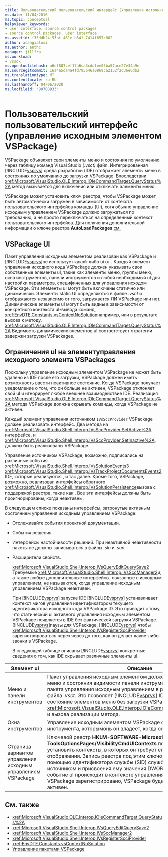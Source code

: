 ```yaml
---
title: Пользовательский пользовательский интерфейс (Управление источником VSPackage) Документы Майкрософт
ms.date: 11/04/2016
ms.topic: conceptual
helpviewer_keywords:
- user interface, source control packages
- source control packages, user interface
ms.assetid: f35ddb24-53bf-461e-b34f-7414f657c082
author: acangialosi
ms.author: anthc
manager: jillfra
ms.workload:
- vssdk
ms.openlocfilehash: a6ef807cef17a6ca3cddfee05ba57ace27e34a9e
ms.sourcegitcommit: 16a4a5da4a4fd795b46a0869ca2152f2d36e6db2
ms.translationtype: MT
ms.contentlocale: ru-RU
ms.lasthandoff: 04/06/2020
ms.locfileid: "80708933"
---
```

# <a name="custom-user-interface-source-control-vspackage"></a>Пользовательский пользовательский интерфейс (управление исходным элементом VSPackage)
VSPackage объявляет свои элементы меню и состояния по умолчанию через таблицу команд Visual Studio (*.vsct)* файл. Интегрированная [!INCLUDE[vsprvs](../../code-quality/includes/vsprvs_md.md)] среда разработки (IDE) отображает элементы меню в состояниях по умолчанию до загрузки VSPackage. Впоследствии <xref:Microsoft.VisualStudio.OLE.Interop.IOleCommandTarget.QueryStatus%2A> метод вызывается для включения или отключать элементы меню.

 VSPackage может установить ключ реестра, чтобы VSPackage может быть автоматически загружен в зависимости от контекста пользовательского интерфейса команды (UI), хотя обычно управление исходным управлением VSPackage должно загружаться по требованию, а не просто переключаться на определенный контекст пользовательского интерфейса. Для получения дополнительной информации о ключе реестра **AutoLoadPackages** [см.](../../extensibility/managing-vspackages.md)

## <a name="vspackage-ui"></a>VSPackage UI
 Пакет управления исходным элементом реализован как VSPackage и [!INCLUDE[vsprvs](../../code-quality/includes/vsprvs_md.md)]не использует какой-либо ui от . Каждый элемент управления исходного кода VSPackage должен указывать свои собственные элементы uI, такие как элементы меню, группы меню, окна инструментов, панели инструментов и любой необходимый uI для настройки параметров, специфиченных для управления исходом VSPackage. Эти элементы uI могут быть включены статично или динамически. Элементы static UI определяются в файле *.vsct* и отображаются независимо от того, загружается ЛИ VSPackage или нет. Динамические элементы uI могут быть видны в зависимости от конкретного контекста uI-вывода команд, <xref:EnvDTE.Constants.vsContextNoSolution>например, или в результате вызова к методу. <xref:Microsoft.VisualStudio.OLE.Interop.IOleCommandTarget.QueryStatus%2A> Видимость динамических элементов uI соответствует стратегии задержки загрузки VSPackages.

## <a name="ui-constraints-on-source-control-vspackages"></a>Ограничения uI на элементуправления исходного элемента VSPackages
 Поскольку управление исходным элементом VSPackage не может быть удалено из IDE после его загрузки, VSPackage должен иметь возможность ввести неактивное состояние. Когда VSPackage получает уведомление о том, что он больше не активен, VSPackage отклоняет свой uI и игнорирует любое внешнее взаимодействие IDE. Реализация <xref:Microsoft.VisualStudio.OLE.Interop.IOleCommandTarget.QueryStatus%2A> метода VSPackage должна скрывать команды, когда VSPackage не активен.

 Каждый элемент управления источником `IVsSccProvider` VSPackage должен реализовать интерфейс. Два метода на <xref:Microsoft.VisualStudio.Shell.Interop.IVsSccProvider.SetActive%2A> интерфейсе, и <xref:Microsoft.VisualStudio.Shell.Interop.IVsSccProvider.SetInactive%2A>, должны быть реализованы VSPackage.

 Управление источником VSPackage, возможно, подписались на различные события <xref:Microsoft.VisualStudio.Shell.Interop.IVsSolutionEvents3> <xref:Microsoft.VisualStudio.Shell.Interop.IVsTrackProjectDocumentsEvents2>IDE, которые реализуются , и так далее. Кроме того, VSPackage, возможно, реализовал интерфейсы обратного <xref:Microsoft.VisualStudio.Shell.Interop.IVsSolutionPersistence>вызова с поддержкой реестра, такие как . Все эти интерфейсы должны быть проигнорированы, когда неактивны.

 В следующем списке показаны интерфейсы, затронутые активным состоянием управления исходным управлением VSPackage:

- Отслеживайте события проектной документации.

- События решения.

- Интерфейсы настойчивости решений. При неактивной неактивности пакеты не должны записываться в файлы *.sln* и *.suo.*

- Расширители свойств.

  <xref:Microsoft.VisualStudio.Shell.Interop.IVsQueryEditQuerySave2> Требуемые <xref:Microsoft.VisualStudio.Shell.Interop.IVsSccManager2>и, а также любые дополнительные интерфейсы, связанные с исходным управлением, не называются, когда управление исходным управлением VSPackage неактивен.

  При [!INCLUDE[vsprvs](../../code-quality/includes/vsprvs_md.md)] запуске IDE [!INCLUDE[vsprvs](../../code-quality/includes/vsprvs_md.md)] устанавливает контекст мигов управления идентификатором текущего идентификатора исходного кода VSPackage ID. Это приводит к тому, что статический ui активного управления исходным элементом VSPackage появляется в IDE без фактической загрузки VSPackage. [!INCLUDE[vsprvs](../../code-quality/includes/vsprvs_md.md)]паузы для VSPackage, [!INCLUDE[vsprvs](../../code-quality/includes/vsprvs_md.md)] чтобы <xref:Microsoft.VisualStudio.Shell.Interop.IVsRegisterScciProvider> зарегистрироваться через через до того, как он делает какие-либо звонки в VSPackage.

  В следующей таблице описаны [!INCLUDE[vsprvs](../../code-quality/includes/vsprvs_md.md)] конкретные сведения о том, как IDE скрывает различные элементы uI.

| Элемент uI | Описание |
| - | - |
| Меню и панели инструментов | Пакет управления исходным элементом должен установить исходное меню и состояния видимости панели инструментов в идентификатор пакета управления исходным управлением в разделе [VisibilityConstraints](../../extensibility/visibilityconstraints-element.md) файла *.vsct.* Это позволяет [!INCLUDE[vsprvs](../../code-quality/includes/vsprvs_md.md)] IDE правильно устанавливать состояние элементов меню без загрузки VSPackage <xref:Microsoft.VisualStudio.OLE.Interop.IOleCommandTarget.QueryStatus%2A> и вызова реализации метода. |
| Окна инструментов | Управление исходным элементом VSPackage скрывает любые окна инструмента, которымонь он владеет, когда он сделан неактивным. |
| Страница вариантов управления исходным управлением VSPackage | Ключевой реестр **HKLM-SOFTWARE-Microsoft-VisualStudio-X.Y-ToolsOptionsPages/VisibilityCmdUIContexts** позволяет VSPackage установить контексты, в которых он требует его страниц вариантов для отображения. Запись реестра под этим ключом должна быть создана с помощью идентификатора службы (SID) службы управления исходным источником и присвоения ему значения DWORD 1. Всякий раз, когда событие uI происходит в контексте управления исходным управлением VSPackage зарегистрировано, VSPackage будет называться, если он активен. |

## <a name="see-also"></a>См. также
- <xref:Microsoft.VisualStudio.OLE.Interop.IOleCommandTarget.QueryStatus%2A>
- <xref:Microsoft.VisualStudio.Shell.Interop.IVsQueryEditQuerySave2>
- <xref:Microsoft.VisualStudio.Shell.Interop.IVsSccManager2>
- <xref:Microsoft.VisualStudio.Shell.Interop.IVsRegisterScciProvider>
- <xref:EnvDTE.Constants.vsContextNoSolution>
- [Управление пакетами VSPackage](../../extensibility/managing-vspackages.md)
